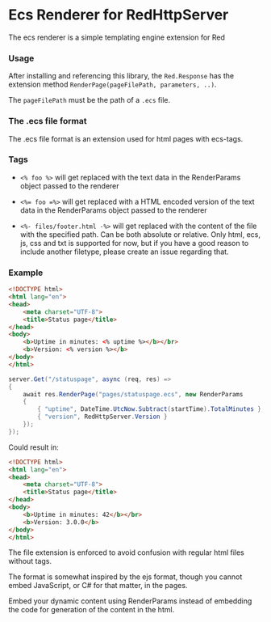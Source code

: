 # Ecs Renderer for RedHttpServer
The ecs renderer is a simple templating engine extension for Red 

### Usage
After installing and referencing this library, the `Red.Response` has the extension method `RenderPage(pageFilePath, parameters, ..)`.

The `pageFilePath` must be the path of a `.ecs` file.

### The .ecs file format
The .ecs file format is an extension used for html pages with ecs-tags.

### Tags
- `<% foo %>` will get replaced with the text data in the RenderParams object passed to the renderer

- `<%= foo =%>` will get replaced with a HTML encoded version of the text data in the RenderParams object passed to the renderer

- `<%- files/footer.html -%>` will get replaced with the content of the file with the specified path. Can be both absolute or relative. Only html, ecs, js, css and txt is supported for now, but if you have a good reason to include another filetype, please create an issue regarding that.


### Example
```html
<!DOCTYPE html>
<html lang="en">
<head>
    <meta charset="UTF-8">
    <title>Status page</title>
</head>
<body>
    <b>Uptime in minutes: <% uptime %></b></br>
    <b>Version: <% version %></b>
</body>
</html>
```
```csharp
server.Get("/statuspage", async (req, res) =>
{
    await res.RenderPage("pages/statuspage.ecs", new RenderParams
    {
        { "uptime", DateTime.UtcNow.Subtract(startTime).TotalMinutes },
        { "version", RedHttpServer.Version }
    });
});
```
Could result in:
```html
<!DOCTYPE html>
<html lang="en">
<head>
    <meta charset="UTF-8">
    <title>Status page</title>
</head>
<body>
    <b>Uptime in minutes: 42</b></br>
    <b>Version: 3.0.0</b>
</body>
</html>
```

The file extension is enforced to avoid confusion with regular html files without tags.

The format is somewhat inspired by the ejs format, though you cannot embed JavaScript, or C# for that matter, in the pages.

Embed your dynamic content using RenderParams instead of embedding the code for generation of the content in the html.